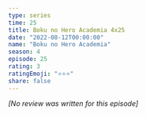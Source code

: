 ```yaml
---
type: series
time: 25
title: Boku no Hero Academia 4x25
date: "2022-08-12T00:00:00"
name: "Boku no Hero Academia"
season: 4
episode: 25
rating: 3
ratingEmoji: "⭐️⭐️⭐️"
share: false
---
```


*[No review was written for this episode]*